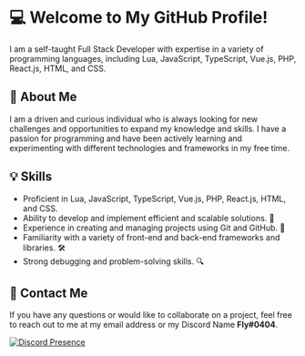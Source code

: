 # 💻 Welcome to My GitHub Profile!

I am a self-taught Full Stack Developer with expertise in a variety of programming languages, including Lua, JavaScript, TypeScript, Vue.js, PHP, React.js, HTML, and CSS.

## 🧐 About Me

I am a driven and curious individual who is always looking for new challenges and opportunities to expand my knowledge and skills. I have a passion for programming and have been actively learning and experimenting with different technologies and frameworks in my free time.

## 💡 Skills

- Proficient in Lua, JavaScript, TypeScript, Vue.js, PHP, React.js, HTML, and CSS.
- Ability to develop and implement efficient and scalable solutions. 🚀
- Experience in creating and managing projects using Git and GitHub. 🚦
- Familiarity with a variety of front-end and back-end frameworks and libraries. 🛠️
- Strong debugging and problem-solving skills. 🔍

## 💬 Contact Me

If you have any questions or would like to collaborate on a project, feel free to reach out to me at my email address or my Discord Name **Fly#0404**.

[![Discord Presence](https://lanyard.cnrad.dev/api/860614454915760138)](https://discord.com/users/860614454915760138)
